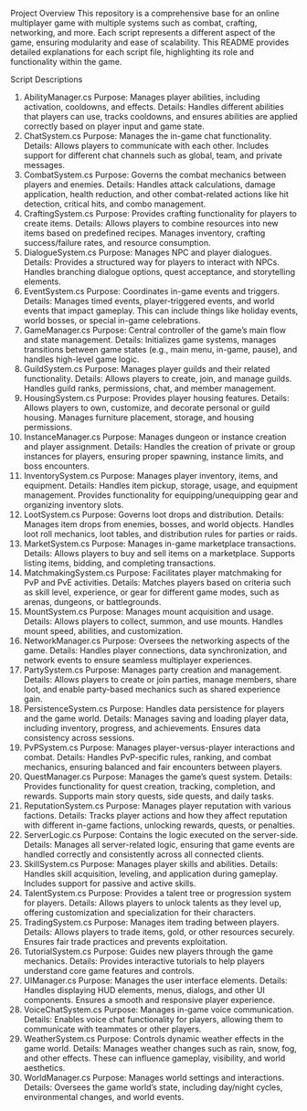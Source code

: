 Project Overview
This repository is a comprehensive base for an online multiplayer game with multiple systems such as combat, crafting, networking, and more. Each script represents a different aspect of the game, ensuring modularity and ease of scalability. This README provides detailed explanations for each script file, highlighting its role and functionality within the game.

Script Descriptions
1. AbilityManager.cs
Purpose: Manages player abilities, including activation, cooldowns, and effects.
Details: Handles different abilities that players can use, tracks cooldowns, and ensures abilities are applied correctly based on player input and game state.
2. ChatSystem.cs
Purpose: Manages the in-game chat functionality.
Details: Allows players to communicate with each other. Includes support for different chat channels such as global, team, and private messages.
3. CombatSystem.cs
Purpose: Governs the combat mechanics between players and enemies.
Details: Handles attack calculations, damage application, health reduction, and other combat-related actions like hit detection, critical hits, and combo management.
4. CraftingSystem.cs
Purpose: Provides crafting functionality for players to create items.
Details: Allows players to combine resources into new items based on predefined recipes. Manages inventory, crafting success/failure rates, and resource consumption.
5. DialogueSystem.cs
Purpose: Manages NPC and player dialogues.
Details: Provides a structured way for players to interact with NPCs. Handles branching dialogue options, quest acceptance, and storytelling elements.
6. EventSystem.cs
Purpose: Coordinates in-game events and triggers.
Details: Manages timed events, player-triggered events, and world events that impact gameplay. This can include things like holiday events, world bosses, or special in-game celebrations.
7. GameManager.cs
Purpose: Central controller of the game’s main flow and state management.
Details: Initializes game systems, manages transitions between game states (e.g., main menu, in-game, pause), and handles high-level game logic.
8. GuildSystem.cs
Purpose: Manages player guilds and their related functionality.
Details: Allows players to create, join, and manage guilds. Handles guild ranks, permissions, chat, and member management.
9. HousingSystem.cs
Purpose: Provides player housing features.
Details: Allows players to own, customize, and decorate personal or guild housing. Manages furniture placement, storage, and housing permissions.
10. InstanceManager.cs
Purpose: Manages dungeon or instance creation and player assignment.
Details: Handles the creation of private or group instances for players, ensuring proper spawning, instance limits, and boss encounters.
11. InventorySystem.cs
Purpose: Manages player inventory, items, and equipment.
Details: Handles item pickup, storage, usage, and equipment management. Provides functionality for equipping/unequipping gear and organizing inventory slots.
12. LootSystem.cs
Purpose: Governs loot drops and distribution.
Details: Manages item drops from enemies, bosses, and world objects. Handles loot roll mechanics, loot tables, and distribution rules for parties or raids.
13. MarketSystem.cs
Purpose: Manages in-game marketplace transactions.
Details: Allows players to buy and sell items on a marketplace. Supports listing items, bidding, and completing transactions.
14. MatchmakingSystem.cs
Purpose: Facilitates player matchmaking for PvP and PvE activities.
Details: Matches players based on criteria such as skill level, experience, or gear for different game modes, such as arenas, dungeons, or battlegrounds.
15. MountSystem.cs
Purpose: Manages mount acquisition and usage.
Details: Allows players to collect, summon, and use mounts. Handles mount speed, abilities, and customization.
16. NetworkManager.cs
Purpose: Oversees the networking aspects of the game.
Details: Handles player connections, data synchronization, and network events to ensure seamless multiplayer experiences.
17. PartySystem.cs
Purpose: Manages party creation and management.
Details: Allows players to create or join parties, manage members, share loot, and enable party-based mechanics such as shared experience gain.
18. PersistenceSystem.cs
Purpose: Handles data persistence for players and the game world.
Details: Manages saving and loading player data, including inventory, progress, and achievements. Ensures data consistency across sessions.
19. PvPSystem.cs
Purpose: Manages player-versus-player interactions and combat.
Details: Handles PvP-specific rules, ranking, and combat mechanics, ensuring balanced and fair encounters between players.
20. QuestManager.cs
Purpose: Manages the game’s quest system.
Details: Provides functionality for quest creation, tracking, completion, and rewards. Supports main story quests, side quests, and daily tasks.
21. ReputationSystem.cs
Purpose: Manages player reputation with various factions.
Details: Tracks player actions and how they affect reputation with different in-game factions, unlocking rewards, quests, or penalties.
22. ServerLogic.cs
Purpose: Contains the logic executed on the server-side.
Details: Manages all server-related logic, ensuring that game events are handled correctly and consistently across all connected clients.
23. SkillSystem.cs
Purpose: Manages player skills and abilities.
Details: Handles skill acquisition, leveling, and application during gameplay. Includes support for passive and active skills.
24. TalentSystem.cs
Purpose: Provides a talent tree or progression system for players.
Details: Allows players to unlock talents as they level up, offering customization and specialization for their characters.
25. TradingSystem.cs
Purpose: Manages item trading between players.
Details: Allows players to trade items, gold, or other resources securely. Ensures fair trade practices and prevents exploitation.
26. TutorialSystem.cs
Purpose: Guides new players through the game mechanics.
Details: Provides interactive tutorials to help players understand core game features and controls.
27. UIManager.cs
Purpose: Manages the user interface elements.
Details: Handles displaying HUD elements, menus, dialogs, and other UI components. Ensures a smooth and responsive player experience.
28. VoiceChatSystem.cs
Purpose: Manages in-game voice communication.
Details: Enables voice chat functionality for players, allowing them to communicate with teammates or other players.
29. WeatherSystem.cs
Purpose: Controls dynamic weather effects in the game world.
Details: Manages weather changes such as rain, snow, fog, and other effects. These can influence gameplay, visibility, and world aesthetics.
30. WorldManager.cs
Purpose: Manages world settings and interactions.
Details: Oversees the game world’s state, including day/night cycles, environmental changes, and world events.
